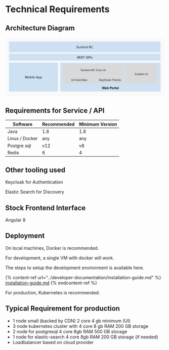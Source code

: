 # Technical Requirements

## Architecture Diagram

![](<../.gitbook/assets/Screenshot 2022-03-15 at 8.19.08 AM.png>)

## Requirements for Service / API

| Software       | Recommended | Minimum Version |
| -------------- | ----------- | --------------- |
| Java           | 1.8         | 1.8             |
| Linux / Docker | any         | any             |
| Postgre sql    | v12         | v8              |
| Redis          | 6           | 4               |

## Other tooling used

Keycloak for Authentication

Elastic Search for Discovery

## Stock Frontend Interface

Angular 8

## Deployment

On local machines, Docker is recommended.

For development, a single VM with docker will work.

The steps to setup the development environment is available here.

{% content-ref url="../developer-documentation/installation-guide.md" %}
[installation-guide.md](../developer-documentation/installation-guide.md)
{% endcontent-ref %}

For production, Kubernetes is recommended.

## Typical Requirement for production

* 1 node small (backed by CDN) 2 core 4 gb minimum (UI)
* 3 node kubernetes cluster with 4 core 8 gb RAM 200 GB storage
* 2 node for postgresql 4 core 8gb RAM 500 GB storage
* 1 node for elastic-search 4 core 8gb RAM 200 GB storage (if needed)
* Loadbalancer based on cloud provider
